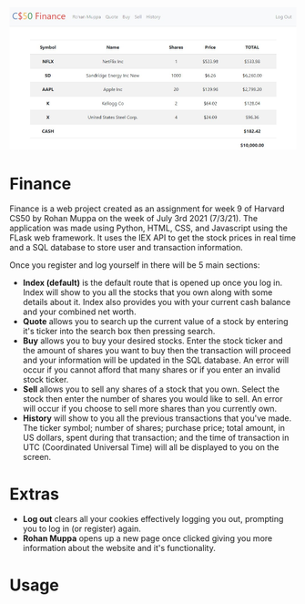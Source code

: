 ![Image of stock portfolio](/static/finance.jpg)

# Finance
Finance is a web project created as an assignment for week 9 of Harvard CS50 by Rohan Muppa on the week of July 3rd 2021 (7/3/21). The application was made using Python, HTML, CSS, and Javascript using the FLask web framework. It uses the IEX API to get the stock prices in real time and a SQL database to store user and transaction information.

Once you register and log yourself in there will be 5 main sections:

* **Index (default)** is the default route that is opened up once you log in. Index will show to you all the stocks that you own along with some details about it. Index also provides you with your current cash balance and your combined net worth.
* **Quote** allows you to search up the current value of a stock by entering it's ticker into the search box then pressing search.
* **Buy** allows you to buy your desired stocks. Enter the stock ticker and the amount of shares you want to buy then the transaction will proceed and your information will be updated in the SQL database. An error will occur if you cannot afford that many shares or if you enter an invalid stock ticker.
* **Sell** allows you to sell any shares of a stock that you own. Select the stock then enter the number of shares you would like to sell. An error will occur if you choose to sell more shares than you currently own.
* **History** will show to you all the previous transactions that you've made. The ticker symbol; number of shares; purchase price; total amount, in US dollars, spent during that
transaction; and the time of transaction in UTC (Coordinated Universal Time) will all be displayed to you on the screen.
# Extras
* **Log out** clears all your cookies effectively logging you out, prompting you to log in (or register) again.
* **Rohan Muppa** opens up a new page once clicked giving you more information about the website and it's functionality.

# Usage
